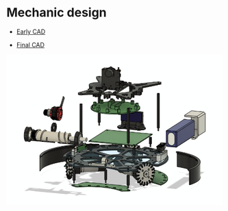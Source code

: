 # Mechanic design

- [Early CAD](https://a360.co/44nkMS7)

- [Final CAD](https://a360.co/4iSOiTq)

![Final CAD](CAD.jpeg)
